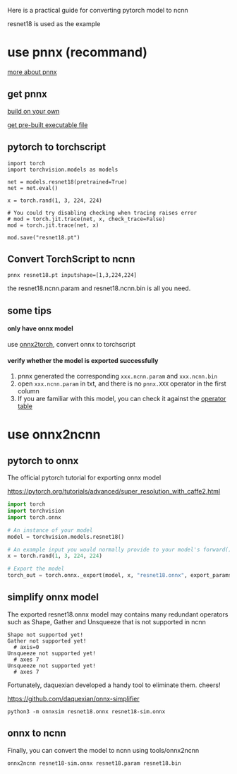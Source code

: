 Here is a practical guide for converting pytorch model to ncnn

resnet18 is used as the example

# use pnnx (recommand)
[more about pnnx](https://github.com/Tencent/ncnn/tree/master/tools/pnnx)
## get pnnx
[build on your own](https://zhuanlan.zhihu.com/p/431833958)

[get pre-built executable file](https://github.com/pnnx/pnnx/releases)

## pytorch to torchscript

```
import torch
import torchvision.models as models

net = models.resnet18(pretrained=True)
net = net.eval()

x = torch.rand(1, 3, 224, 224)

# You could try disabling checking when tracing raises error
# mod = torch.jit.trace(net, x, check_trace=False)
mod = torch.jit.trace(net, x)

mod.save("resnet18.pt")
```

## Convert TorchScript to ncnn
```
pnnx resnet18.pt inputshape=[1,3,224,224]
```
the resnet18.ncnn.param and resnet18.ncnn.bin is all you need.

## some tips
#### only have onnx model
use [onnx2torch](https://github.com/ENOT-AutoDL/onnx2torch), convert onnx to torchscript

#### verify whether the model is exported successfully
1. pnnx generated the corresponding `xxx.ncnn.param` and `xxx.ncnn.bin`
2. open `xxx.ncnn.param` in txt, and there is no `pnnx.XXX` operator in the first column
3. If you are familiar with this model, you can check it against the [operator table](https://github.com/Tencent/ncnn/wiki/operators)

# use onnx2ncnn
## pytorch to onnx

The official pytorch tutorial for exporting onnx model

https://pytorch.org/tutorials/advanced/super_resolution_with_caffe2.html

```python
import torch
import torchvision
import torch.onnx

# An instance of your model
model = torchvision.models.resnet18()

# An example input you would normally provide to your model's forward() method
x = torch.rand(1, 3, 224, 224)

# Export the model
torch_out = torch.onnx._export(model, x, "resnet18.onnx", export_params=True)
```

## simplify onnx model

The exported resnet18.onnx model may contains many redundant operators such as Shape, Gather and Unsqueeze that is not supported in ncnn

```
Shape not supported yet!
Gather not supported yet!
  # axis=0
Unsqueeze not supported yet!
  # axes 7
Unsqueeze not supported yet!
  # axes 7
```

Fortunately, daquexian developed a handy tool to eliminate them. cheers!

https://github.com/daquexian/onnx-simplifier

```
python3 -m onnxsim resnet18.onnx resnet18-sim.onnx
```

## onnx to ncnn

Finally, you can convert the model to ncnn using tools/onnx2ncnn

```
onnx2ncnn resnet18-sim.onnx resnet18.param resnet18.bin
```

